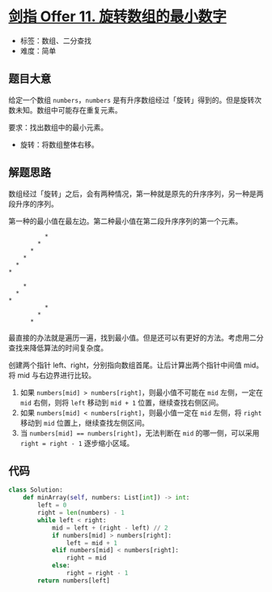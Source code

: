 # [剑指 Offer 11. 旋转数组的最小数字](https://leetcode-cn.com/problems/xuan-zhuan-shu-zu-de-zui-xiao-shu-zi-lcof/)

- 标签：数组、二分查找
- 难度：简单

## 题目大意

给定一个数组 `numbers`，`numbers` 是有升序数组经过「旋转」得到的。但是旋转次数未知。数组中可能存在重复元素。

要求：找出数组中的最小元素。

- 旋转：将数组整体右移。

## 解题思路

数组经过「旋转」之后，会有两种情况，第一种就是原先的升序序列，另一种是两段升序的序列。

第一种的最小值在最左边。第二种最小值在第二段升序序列的第一个元素。

```
          *
        *
      *
    *
  *
*
```



```
    *
  *
*
          *
        *
      *
```

最直接的办法就是遍历一遍，找到最小值。但是还可以有更好的方法。考虑用二分查找来降低算法的时间复杂度。

创建两个指针 left、right，分别指向数组首尾。让后计算出两个指针中间值 mid。将 mid 与右边界进行比较。

1. 如果 `numbers[mid] > numbers[right]`，则最小值不可能在 `mid` 左侧，一定在 `mid` 右侧，则将 `left` 移动到 `mid + 1` 位置，继续查找右侧区间。
2. 如果 `numbers[mid] < numbers[right]`，则最小值一定在 `mid` 左侧，将 `right` 移动到 `mid` 位置上，继续查找左侧区间。
3. 当 `numbers[mid] == numbers[right]`，无法判断在 `mid` 的哪一侧，可以采用 `right = right - 1` 逐步缩小区域。

## 代码

```Python
class Solution:
    def minArray(self, numbers: List[int]) -> int:
        left = 0
        right = len(numbers) - 1
        while left < right:
            mid = left + (right - left) // 2
            if numbers[mid] > numbers[right]:
                left = mid + 1
            elif numbers[mid] < numbers[right]:
                right = mid
            else:
                right = right - 1
        return numbers[left]
```

